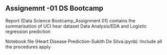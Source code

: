 ## Assignemnt -01 DS Bootcamp
Report (Data Science Bootcamp_Assignment 01)
contains the summarisation of UCI hear dataset Data Analysis/EDA and Logistic regression prediction




Notebook file (Heart Disease Prediction-Sukith De Silva.ipynb) :Include all the procedures apply
